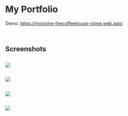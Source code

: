 # My Portfolio

Demo: https://monome-thecoffeehouse-clone.web.app/

<br/>

## Screenshots

## <img src="./readme-images/monome-1.jpg"/>

## <img src="./readme-images/monome-2.jpg"/>

## <img src="./readme-images/monome-3.jpg"/>

## <img src="./readme-images/monome-4.jpg"/>
